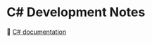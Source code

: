 # C\# Development Notes

:link: [C# documentation](https://docs.microsoft.com/en-us/dotnet/csharp/)
